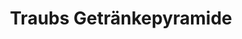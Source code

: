 ---
title: "Traubs Getränkepyramide"
url: /rottenburg-am-neckar/traubs-getraenkepyramide/
shop: Getränke
---